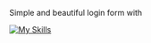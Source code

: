 Simple and beautiful login form with 

[![My Skills](https://skillicons.dev/icons?i=html,css)](https://skillicons.dev)

